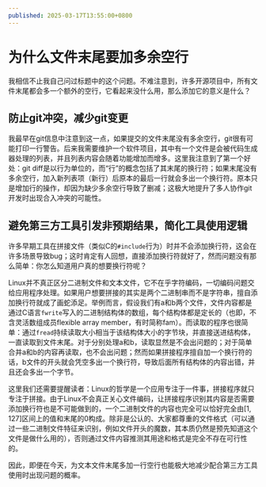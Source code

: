 ```yaml
---
published: 2025-03-17T13:55:00+0800
---
```


# 为什么文件末尾要加多余空行

我相信不止我自己问过标题中的这个问题。不难注意到，许多开源项目中，所有文件末尾都会多一个额外的空行，它看起来没什么用，那么添加它的意义是什么？

## 防止git冲突，减少git变更

我最早在git信息中注意到这一点，如果提交的文件末尾没有多余空行，git很有可能打印一行警告。后来我需要维护一个软件项目，其中有一个文件是会被代码生成器处理的列表，并且列表内容会随着功能增加而增多。这里我注意到了第一个好处：git diff是以行为单位的，而“行”的概念包括了其末尾的换行符；如果末尾没有多余空行，加入新列表项（新行）后原本的最后一行就会多出一个换行符。原本只是增加行的操作，却因为缺少多余空行导致了删减；这极大地提升了多人协作git开发时出现合入冲突的可能性。

## 避免第三方工具引发非预期结果，简化工具使用逻辑

许多早期工具在拼接文件（类似C的`#include`行为）时并不会添加换行符，这会在许多场景导致bug；这时肯定有人回想，直接添加换行符就好了，然而问题没有那么简单：你怎么知道用户真的想要换行符呢？

Linux并不真正区分二进制文件和文本文件，它不在乎字符编码，一切编码问题交给应用程序处理。如果用户想要拼接的其实是两个二进制串而不是字符串，擅自添加换行符就成了画蛇添足。举例而言，假设我们有a和b两个文件，文件内容都是通过C语言`fwrite`写入的二进制结构体的数组，每个结构体都是定长的（也即，不含灵活数组成员flexible array member，有时简称fam）。而读取的程序也很简单：通过`fread`持续读取大小相当于该结构体大小的字节块，并直接送进结构体，一直读取到文件末尾。对于分别处理a和b，读取显然是不会出问题的；对于简单合并a和b的内容再读取，也不会出问题；然而如果拼接程序擅自加一个换行符的话，b文件的开头就会凭空多出一个换行符，导致后面所有结构体的内容出错，并且还会多出一个字节。

这里我们还需要提醒读者：Linux的哲学是一个应用专注于一件事，拼接程序就只专注于拼接。由于Linux不会真正关心文件编码，让拼接程序识别其内容是否需要添加换行符也是不可能做到的，一个二进制文件的内容也完全可以恰好完全由[1, 127]区间上的值和末尾的0构成。除非是公认的、大家都尊重的文件格式（可以通过一些二进制文件特征来识别，例如文件开头的魔数，其本质仍然是预先知道这个文件是做什么用的），否则通过文件内容推测其用途和格式是完全不存在可行性的。

因此，即便在今天，为文本文件末尾多加一行空行也能极大地减少配合第三方工具使用时出现问题的概率。
